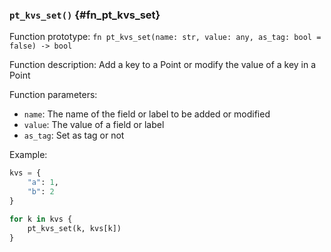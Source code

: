 ### `pt_kvs_set()` {#fn_pt_kvs_set}

Function prototype: `fn pt_kvs_set(name: str, value: any, as_tag: bool = false) -> bool`

Function description: Add a key to a Point or modify the value of a key in a Point

Function parameters:

- `name`: The name of the field or label to be added or modified
- `value`: The value of a field or label
- `as_tag`: Set as tag or not

Example:

```python
kvs = {
    "a": 1,
    "b": 2
}

for k in kvs {
    pt_kvs_set(k, kvs[k])
}
```
